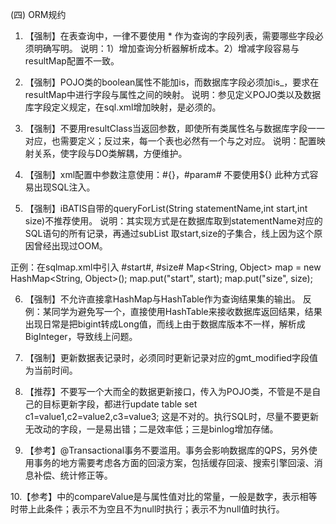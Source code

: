 (四) ORM规约

1.	【强制】在表查询中，一律不要使用 * 作为查询的字段列表，需要哪些字段必须明确写明。
说明：1）增加查询分析器解析成本。2）增减字段容易与resultMap配置不一致。

2.	【强制】POJO类的boolean属性不能加is，而数据库字段必须加is_，要求在resultMap中进行字段与属性之间的映射。
说明：参见定义POJO类以及数据库字段定义规定，在sql.xml增加映射，是必须的。

3.	【强制】不要用resultClass当返回参数，即使所有类属性名与数据库字段一一对应，也需要定义；反过来，每一个表也必然有一个与之对应。
说明：配置映射关系，使字段与DO类解耦，方便维护。

4.	【强制】xml配置中参数注意使用：#{}，#param# 不要使用${} 此种方式容易出现SQL注入。

5.	【强制】iBATIS自带的queryForList(String statementName,int start,int size)不推荐使用。
说明：其实现方式是在数据库取到statementName对应的SQL语句的所有记录，再通过subList 取start,size的子集合，线上因为这个原因曾经出现过OOM。



正例：在sqlmap.xml中引入 #start#, #size#
Map<String, Object> map = new HashMap<String, Object>();    map.put("start", start);    map.put("size", size);

6.	【强制】不允许直接拿HashMap与HashTable作为查询结果集的输出。
反例：某同学为避免写一个<resultMap>，直接使用HashTable来接收数据库返回结果，结果出现日常是把bigint转成Long值，而线上由于数据库版本不一样，解析成BigInteger，导致线上问题。

7.	【强制】更新数据表记录时，必须同时更新记录对应的gmt_modified字段值为当前时间。

8.	【推荐】不要写一个大而全的数据更新接口，传入为POJO类，不管是不是自己的目标更新字段，都进行update table set c1=value1,c2=value2,c3=value3; 这是不对的。执行SQL时，尽量不要更新无改动的字段，一是易出错；二是效率低；三是binlog增加存储。

9.	【参考】@Transactional事务不要滥用。事务会影响数据库的QPS，另外使用事务的地方需要考虑各方面的回滚方案，包括缓存回滚、搜索引擎回滚、消息补偿、统计修正等。

10.【参考】<isEqual>中的compareValue是与属性值对比的常量，一般是数字，表示相等时带上此条件；<isNotEmpty>表示不为空且不为null时执行；<isNotNull>表示不为null值时执行。
